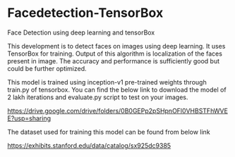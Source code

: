 # Facedetection-TensorBox
Face Detection using deep learning and tensorBox

This development is to detect faces on images using deep learning. It uses TensorBox for training. Output of this algorithm is localization of the faces present in image. The accuracy and performance is sufficiently good but could be further optimized.

This model is trained using inception-v1 pre-trained weights through train.py of tensorbox. You can find the below link to download the model of 2 lakh iterations and evaluate.py script to test on your images. 

https://drive.google.com/drive/folders/0B0GEPp2pSHpnOFl0VHBSTFhWVEE?usp=sharing

The dataset used for training this model can be found from below link

https://exhibits.stanford.edu/data/catalog/sx925dc9385
